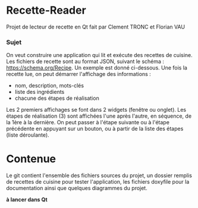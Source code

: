 # Recette-Reader

Projet de lecteur de recette en Qt fait par Clement TRONC et Florian VAU

### Sujet

On veut construire une application qui lit et exécute des recettes de cuisine. Les fichiers de recette sont au format JSON, suivant le schéma : https://schema.org/Recipe. Un exemple est donné ci-dessous. Une fois la recette lue, on peut démarrer l'affichage des informations :

   * nom, description, mots-clés
   * liste des ingrédients
   * chacune des étapes de réalisation

Les 2 premiers affichages se font dans 2 widgets (fenêtre ou onglet). Les étapes de réalisation (3) sont affichées l'une après l'autre, en séquence, de la 1ère à la dernière. On peut passer à l'étape suivante ou à l'étape précédente en appuyant sur un bouton, ou à partir de la liste des étapes (liste déroulante).

# Contenue

Le git contient l'ensemble des fichiers sources du projet, un dossier remplis de recettes de cuisine pour tester l'application, les fichiers doxyfile pour la documentation ainsi que quelques diagrammes du projet.

**à lancer dans Qt**
